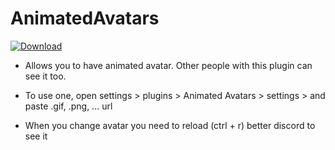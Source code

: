 # AnimatedAvatars
[![Download][icon]][link] 

- Allows you to have animated avatar. Other people with this plugin can see it too.

- To use one, open settings > plugins > Animated Avatars > settings > and paste .gif, .png, ... url  
- When you change avatar you need to reload (ctrl + r) better discord to see it

[icon]: https://img.shields.io/badge/Download-AnimatedAvatars-brightgreen
[link]: https://raw.githubusercontent.com/FateNotAvailable/BetterDiscordPlugins/main/AnimatedAvatars/AnimatedAvatars.plugin.js
